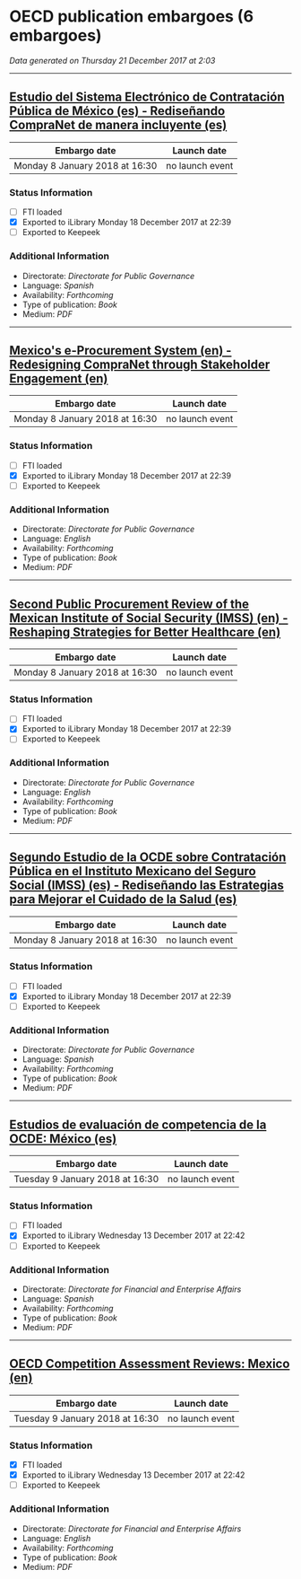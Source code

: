 # OECD publication embargoes (6 embargoes)

*Data generated on Thursday 21 December 2017 at 2:03*

------

## [Estudio del Sistema Electrónico de Contratación Pública de México (es) - Rediseñando CompraNet de manera incluyente (es)](https://doi.org/10.1787/9789264287938-es)

Embargo date | Launch date
-------------|------------
Monday 8 January 2018 at 16:30 | no launch event

### Status Information
- [ ] FTI loaded
- [x] Exported to iLibrary Monday 18 December 2017 at 22:39
- [ ] Exported to Keepeek

### Additional Information

* Directorate: *Directorate for Public Governance*
* Language: *Spanish*
* Availability: *Forthcoming*
* Type of publication: *Book*
* Medium: *PDF*

------

## [Mexico's e-Procurement System (en) - Redesigning CompraNet through Stakeholder Engagement (en)](https://doi.org/10.1787/9789264287426-en)

Embargo date | Launch date
-------------|------------
Monday 8 January 2018 at 16:30 | no launch event

### Status Information
- [ ] FTI loaded
- [x] Exported to iLibrary Monday 18 December 2017 at 22:39
- [ ] Exported to Keepeek

### Additional Information

* Directorate: *Directorate for Public Governance*
* Language: *English*
* Availability: *Forthcoming*
* Type of publication: *Book*
* Medium: *PDF*

------

## [Second Public Procurement Review of the Mexican Institute of Social Security (IMSS) (en) - Reshaping Strategies for Better Healthcare (en)](https://doi.org/10.1787/9789264190191-en)

Embargo date | Launch date
-------------|------------
Monday 8 January 2018 at 16:30 | no launch event

### Status Information
- [ ] FTI loaded
- [x] Exported to iLibrary Monday 18 December 2017 at 22:39
- [ ] Exported to Keepeek

### Additional Information

* Directorate: *Directorate for Public Governance*
* Language: *English*
* Availability: *Forthcoming*
* Type of publication: *Book*
* Medium: *PDF*

------

## [Segundo Estudio de la OCDE sobre Contratación Pública en el Instituto Mexicano del Seguro Social (IMSS) (es) - Rediseñando las Estrategias para Mejorar el Cuidado de la Salud (es)](https://doi.org/10.1787/9789264288300-es)

Embargo date | Launch date
-------------|------------
Monday 8 January 2018 at 16:30 | no launch event

### Status Information
- [ ] FTI loaded
- [x] Exported to iLibrary Monday 18 December 2017 at 22:39
- [ ] Exported to Keepeek

### Additional Information

* Directorate: *Directorate for Public Governance*
* Language: *Spanish*
* Availability: *Forthcoming*
* Type of publication: *Book*
* Medium: *PDF*

------

## [Estudios de evaluación de competencia de la OCDE: México (es)](https://doi.org/10.1787/9789264287921-es)

Embargo date | Launch date
-------------|------------
Tuesday 9 January 2018 at 16:30 | no launch event

### Status Information
- [ ] FTI loaded
- [x] Exported to iLibrary Wednesday 13 December 2017 at 22:42
- [ ] Exported to Keepeek

### Additional Information

* Directorate: *Directorate for Financial and Enterprise Affairs*
* Language: *Spanish*
* Availability: *Forthcoming*
* Type of publication: *Book*
* Medium: *PDF*

------

## [OECD Competition Assessment Reviews: Mexico (en)](https://doi.org/10.1787/9789264288218-en)

Embargo date | Launch date
-------------|------------
Tuesday 9 January 2018 at 16:30 | no launch event

### Status Information
- [x] FTI loaded 
- [x] Exported to iLibrary Wednesday 13 December 2017 at 22:42
- [ ] Exported to Keepeek

### Additional Information

* Directorate: *Directorate for Financial and Enterprise Affairs*
* Language: *English*
* Availability: *Forthcoming*
* Type of publication: *Book*
* Medium: *PDF*